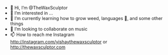 - 👋 Hi, I’m @TheWaxSculptor
- 👀 I’m interested in ...
- 🌱 I’m currently learning how to grow weed, languages 👀, and some other things
- 💞️ I’m looking to collaborate on music
- 📫 How to reach me Instagram http://instagram.com/yishaythewaxsculptor or http://thewaxsculptor.com
<!---
TheWaxSculptor/TheWaxSculptor is a ✨ special ✨ repository because its `README.md` (this file) appears on your GitHub profile.
You can click the Preview link to take a look at your changes.
--->

